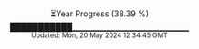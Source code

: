 <p align="center">
⏳Year Progress (38.39 %) <br>
███████████▁▁▁▁▁▁▁▁▁▁▁▁▁▁▁▁▁▁▁ <br>
<sub>Updated: Mon, 20 May 2024 12:34:45 GMT</sub>
</p>

